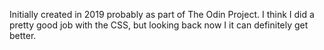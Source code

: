 Initially created in 2019 probably as part of The Odin Project. I think I did a pretty good job with the CSS, but looking back now I it can definitely get better.
